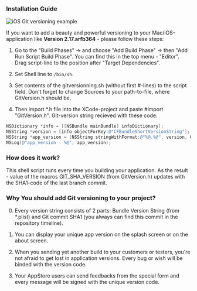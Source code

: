 ### Installation Guide

![iOS Git versioning example](https://raw.github.com/siggb/GitVersioningOnXCode/master/screenshot.PNG "iOS Git versioning example")

If you want to add a beauty and powerful versioning to your Mac/iOS-application like __Version 2.17.arfb364__ - please follow these steps:

1. Go to the "Build Phases" -> and choose "Add Build Phase" -> then "Add Run Script Build Phase". You can find this in the top menu - "Editor". Drag script-line to the position after "Target Dependencies".

2. Set Shell line to ```/bin/sh```.

3. Set contents of the gitversionning.sh (without first #-lines) to the script field. Don't forget to change Sources to your path-to-file, where GitVersion.h should be.

4. Then import *.h file into the XCode-project and paste #import "GitVersion.h". Git-version string recieved with these code:
```objective-c
NSDictionary *info = [[NSBundle mainBundle] infoDictionary];
NSString *version = [info objectForKey:@"CFBundleShortVersionString"];
NSString *app_version = [NSString stringWithFormat:@"%@.%@", version, GIT_SHA_VERSION];
NSLog(@"app_version : %@", app_version);
```

### How does it work?

This shell script runs every time you building your application. As the result - value of the macros GIT_SHA_VERSION (from GitVersion.h) updates with the SHA1-code of the last branch commit.

### Why You should add Git versioning to your project?

0. Every version string consists of 2 parts: Bundle Version String (from *.plist) and Git commit SHA1 (you always can find this commit in the repository timeline).

1. You can display your unique app version on the splash screen or on the about screen.

2. When you sending yet another build to your customers or testers, you're not afraid to get lost in application versions. Every bug or wish will be binded with the version code.

3. Your AppStore users can send feedbacks from the special form and every message will be signed with the unique version code.
